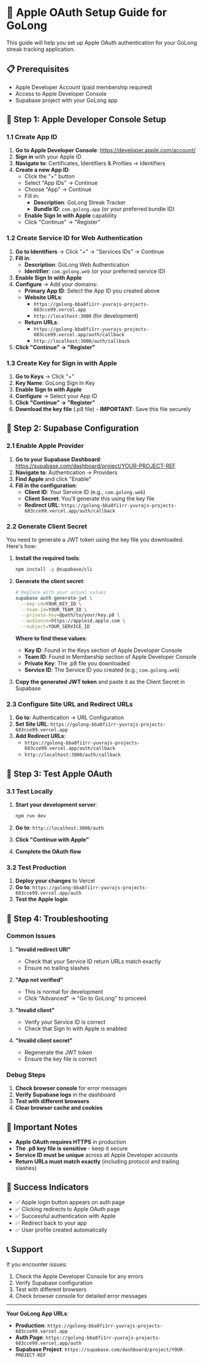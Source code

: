 # 🍎 Apple OAuth Setup Guide for GoLong

This guide will help you set up Apple OAuth authentication for your GoLong streak tracking application.

## 📋 Prerequisites

- Apple Developer Account (paid membership required)
- Access to Apple Developer Console
- Supabase project with your GoLong app

## 🔧 Step 1: Apple Developer Console Setup

### 1.1 Create App ID

1. **Go to Apple Developer Console**: https://developer.apple.com/account/
2. **Sign in** with your Apple ID
3. **Navigate to**: Certificates, Identifiers & Profiles → Identifiers
4. **Create a new App ID**:
   - Click the "+" button
   - Select "App IDs" → Continue
   - Choose "App" → Continue
   - Fill in:
     - **Description**: GoLong Streak Tracker
     - **Bundle ID**: `com.golong.app` (or your preferred bundle ID)
   - **Enable Sign In with Apple** capability
   - Click "Continue" → "Register"

### 1.2 Create Service ID for Web Authentication

1. **Go to Identifiers** → Click "+" → "Services IDs" → Continue
2. **Fill in**:
   - **Description**: GoLong Web Authentication
   - **Identifier**: `com.golong.web` (or your preferred service ID)
3. **Enable Sign In with Apple**
4. **Configure** → Add your domains:
   - **Primary App ID**: Select the App ID you created above
   - **Website URLs**:
     - `https://golong-bba8fi1rr-yuvrajs-projects-683cce99.vercel.app`
     - `http://localhost:3000` (for development)
   - **Return URLs**:
     - `https://golong-bba8fi1rr-yuvrajs-projects-683cce99.vercel.app/auth/callback`
     - `http://localhost:3000/auth/callback`
5. **Click "Continue" → "Register"**

### 1.3 Create Key for Sign in with Apple

1. **Go to Keys** → Click "+"
2. **Key Name**: GoLong Sign In Key
3. **Enable Sign In with Apple**
4. **Configure** → Select your App ID
5. **Click "Continue" → "Register"**
6. **Download the key file** (.p8 file) - **IMPORTANT**: Save this file securely

## 🔧 Step 2: Supabase Configuration

### 2.1 Enable Apple Provider

1. **Go to your Supabase Dashboard**: https://supabase.com/dashboard/project/YOUR-PROJECT-REF
2. **Navigate to**: Authentication → Providers
3. **Find Apple** and click "Enable"
4. **Fill in the configuration**:
   - **Client ID**: Your Service ID (e.g., `com.golong.web`)
   - **Client Secret**: You'll generate this using the key file
   - **Redirect URL**: `https://golong-bba8fi1rr-yuvrajs-projects-683cce99.vercel.app/auth/callback`

### 2.2 Generate Client Secret

You need to generate a JWT token using the key file you downloaded. Here's how:

1. **Install the required tools**:
   ```bash
   npm install -g @supabase/cli
   ```

2. **Generate the client secret**:
   ```bash
   # Replace with your actual values
   supabase auth generate-jwt \
     --key-id=YOUR_KEY_ID \
     --team-id=YOUR_TEAM_ID \
     --private-key=@path/to/your/key.p8 \
     --audience=https://appleid.apple.com \
     --subject=YOUR_SERVICE_ID
   ```

   **Where to find these values**:
   - **Key ID**: Found in the Keys section of Apple Developer Console
   - **Team ID**: Found in Membership section of Apple Developer Console
   - **Private Key**: The .p8 file you downloaded
   - **Service ID**: The Service ID you created (e.g., `com.golong.web`)

3. **Copy the generated JWT token** and paste it as the Client Secret in Supabase

### 2.3 Configure Site URL and Redirect URLs

1. **Go to**: Authentication → URL Configuration
2. **Set Site URL**: `https://golong-bba8fi1rr-yuvrajs-projects-683cce99.vercel.app`
3. **Add Redirect URLs**:
   - `https://golong-bba8fi1rr-yuvrajs-projects-683cce99.vercel.app/auth/callback`
   - `http://localhost:3000/auth/callback`

## 🔧 Step 3: Test Apple OAuth

### 3.1 Test Locally

1. **Start your development server**:
   ```bash
   npm run dev
   ```

2. **Go to**: `http://localhost:3000/auth`
3. **Click "Continue with Apple"**
4. **Complete the OAuth flow**

### 3.2 Test Production

1. **Deploy your changes** to Vercel
2. **Go to**: `https://golong-bba8fi1rr-yuvrajs-projects-683cce99.vercel.app/auth`
3. **Test the Apple login**

## 🔧 Step 4: Troubleshooting

### Common Issues

1. **"Invalid redirect URI"**
   - Check that your Service ID return URLs match exactly
   - Ensure no trailing slashes

2. **"App not verified"**
   - This is normal for development
   - Click "Advanced" → "Go to GoLong" to proceed

3. **"Invalid client"**
   - Verify your Service ID is correct
   - Check that Sign In with Apple is enabled

4. **"Invalid client secret"**
   - Regenerate the JWT token
   - Ensure the key file is correct

### Debug Steps

1. **Check browser console** for error messages
2. **Verify Supabase logs** in the dashboard
3. **Test with different browsers**
4. **Clear browser cache and cookies**

## 📝 Important Notes

- **Apple OAuth requires HTTPS** in production
- **The .p8 key file is sensitive** - keep it secure
- **Service ID must be unique** across all Apple Developer accounts
- **Return URLs must match exactly** (including protocol and trailing slashes)

## 🎉 Success Indicators

- ✅ Apple login button appears on auth page
- ✅ Clicking redirects to Apple OAuth page
- ✅ Successful authentication with Apple
- ✅ Redirect back to your app
- ✅ User profile created automatically

## 📞 Support

If you encounter issues:
1. Check the Apple Developer Console for any errors
2. Verify Supabase configuration
3. Test with different browsers
4. Check browser console for detailed error messages

---

**Your GoLong App URLs**:
- **Production**: `https://golong-bba8fi1rr-yuvrajs-projects-683cce99.vercel.app`
- **Auth Page**: `https://golong-bba8fi1rr-yuvrajs-projects-683cce99.vercel.app/auth`
- **Supabase Project**: `https://supabase.com/dashboard/project/YOUR-PROJECT-REF`
